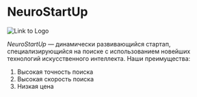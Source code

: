 # NeuroStartUp
![Link to Logo]()

*NeuroStartUp* — динамически развивающийся стартап, специализирующийся на поиске с использованием новейших технологий искусственного интеллекта. Наши преимущества:
1. Высокая точность поиска
2. Высокая скорость поиска
3. Низкая цена
